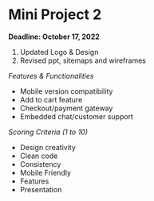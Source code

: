 # Mini Project 2

**Deadline: October 17, 2022**

1. Updated Logo & Design
2. Revised ppt, sitemaps and wireframes

_Features & Functionalities_

- Mobile version compatibility
- Add to cart feature
- Checkout/payment gateway
- Embedded chat/customer support

_Scoring Criteria (1 to 10)_

- Design creativity
- Clean code
- Consistency
- Mobile Friendly
- Features
- Presentation
